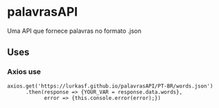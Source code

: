 # palavrasAPI
Uma API que fornece palavras no formato .json

## Uses

### Axios use
```
axios.get('https://lurkasf.github.io/palavrasAPI/PT-BR/words.json')
      .then(response => {YOUR_VAR = response.data.words},
            error => {this.console.error(error);})
```
